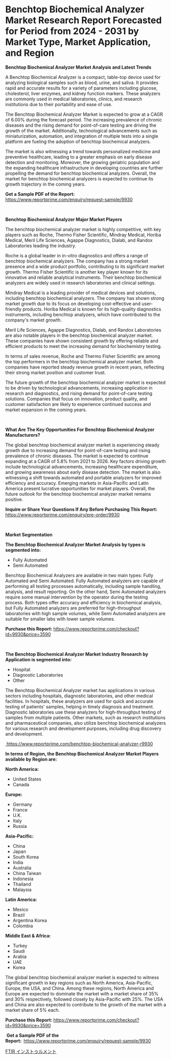 <p><h1>Benchtop Biochemical Analyzer Market Research Report Forecasted for Period from 2024 -  2031 by Market Type, Market Application, and Region</h1></p><p><strong>Benchtop Biochemical Analyzer Market Analysis and Latest Trends</strong></p>
<p><p>A Benchtop Biochemical Analyzer is a compact, table-top device used for analyzing biological samples such as blood, urine, and saliva. It provides rapid and accurate results for a variety of parameters including glucose, cholesterol, liver enzymes, and kidney function markers. These analyzers are commonly used in medical laboratories, clinics, and research institutions due to their portability and ease of use.</p><p>The Benchtop Biochemical Analyzer Market is expected to grow at a CAGR of 6.00% during the forecast period. The increasing prevalence of chronic diseases and the rising demand for point-of-care testing are driving the growth of the market. Additionally, technological advancements such as miniaturization, automation, and integration of multiple tests into a single platform are fueling the adoption of benchtop biochemical analyzers.</p><p>The market is also witnessing a trend towards personalized medicine and preventive healthcare, leading to a greater emphasis on early disease detection and monitoring. Moreover, the growing geriatric population and the expanding healthcare infrastructure in developing countries are further propelling the demand for benchtop biochemical analyzers. Overall, the market for benchtop biochemical analyzers is expected to continue its growth trajectory in the coming years.</p></p>
<p><strong>Get a Sample PDF of the Report:&nbsp;</strong> <a href="https://www.reportprime.com/enquiry/request-sample/9930">https://www.reportprime.com/enquiry/request-sample/9930</a></p>
<p>&nbsp;</p>
<p><strong>Benchtop Biochemical Analyzer Major Market Players</strong></p>
<p><p>The benchtop biochemical analyzer market is highly competitive, with key players such as Roche, Thermo Fisher Scientific, Mindray Medical, Horiba Medical, Meril Life Sciences, Agappe Diagnostics, Dialab, and Randox Laboratories leading the industry.</p><p>Roche is a global leader in in-vitro diagnostics and offers a range of benchtop biochemical analyzers. The company has a strong market presence and a wide product portfolio, contributing to its significant market growth. Thermo Fisher Scientific is another key player known for its innovative and reliable analytical instruments. Their benchtop biochemical analyzers are widely used in research laboratories and clinical settings.</p><p>Mindray Medical is a leading provider of medical devices and solutions, including benchtop biochemical analyzers. The company has shown strong market growth due to its focus on developing cost-effective and user-friendly products. Horiba Medical is known for its high-quality diagnostics instruments, including benchtop analyzers, which have contributed to the company's market growth.</p><p>Meril Life Sciences, Agappe Diagnostics, Dialab, and Randox Laboratories are also notable players in the benchtop biochemical analyzer market. These companies have shown consistent growth by offering reliable and efficient products to meet the increasing demand for biochemistry testing.</p><p>In terms of sales revenue, Roche and Thermo Fisher Scientific are among the top performers in the benchtop biochemical analyzer market. Both companies have reported steady revenue growth in recent years, reflecting their strong market position and customer trust.</p><p>The future growth of the benchtop biochemical analyzer market is expected to be driven by technological advancements, increasing application in research and diagnostics, and rising demand for point-of-care testing solutions. Companies that focus on innovation, product quality, and customer satisfaction are likely to experience continued success and market expansion in the coming years.</p></p>
<p>&nbsp;</p>
<p><strong>What Are The Key Opportunities For Benchtop Biochemical Analyzer Manufacturers?</strong></p>
<p><p>The global benchtop biochemical analyzer market is experiencing steady growth due to increasing demand for point-of-care testing and rising prevalence of chronic diseases. The market is expected to continue expanding at a CAGR of 5.8% from 2021 to 2026. Key factors driving growth include technological advancements, increasing healthcare expenditure, and growing awareness about early disease detection. The market is also witnessing a shift towards automated and portable analyzers for improved efficiency and accuracy. Emerging markets in Asia-Pacific and Latin America present lucrative opportunities for market players. Overall, the future outlook for the benchtop biochemical analyzer market remains positive.</p></p>
<p><strong>Inquire or Share Your Questions If Any Before Purchasing This Report:</strong> <a href="https://www.reportprime.com/enquiry/pre-order/9930">https://www.reportprime.com/enquiry/pre-order/9930</a></p>
<p>&nbsp;</p>
<p><strong>Market Segmentation</strong></p>
<p><strong>The Benchtop Biochemical Analyzer Market Analysis by types is segmented into:</strong></p>
<p><ul><li>Fully Automated</li><li>Semi Automated</li></ul></p>
<p><p>Benchtop Biochemical Analyzers are available in two main types: Fully Automated and Semi Automated. Fully Automated analyzers are capable of performing all testing processes automatically, including sample handling, analysis, and result reporting. On the other hand, Semi Automated analyzers require some manual intervention by the operator during the testing process. Both types offer accuracy and efficiency in biochemical analysis, but Fully Automated analyzers are preferred for high-throughput laboratories with high sample volumes, while Semi Automated analyzers are suitable for smaller labs with lower sample volumes.</p></p>
<p><strong>Purchase this Report:&nbsp;</strong><a href="https://www.reportprime.com/checkout?id=9930&price=3590">https://www.reportprime.com/checkout?id=9930&price=3590</a></p>
<p>&nbsp;</p>
<p><strong>The Benchtop Biochemical Analyzer Market Industry Research by Application is segmented into:</strong></p>
<p><ul><li>Hospital</li><li>Diagnostic Laboratories</li><li>Other</li></ul></p>
<p><p>The Benchtop Biochemical Analyzer market has applications in various sectors including hospitals, diagnostic laboratories, and other medical facilities. In hospitals, these analyzers are used for quick and accurate testing of patients' samples, helping in timely diagnosis and treatment. Diagnostic laboratories use these analyzers for high-throughput testing of samples from multiple patients. Other markets, such as research institutions and pharmaceutical companies, also utilize benchtop biochemical analyzers for various research and development purposes, including drug discovery and development.</p></p>
<p><a href="https://www.reportprime.com/benchtop-biochemical-analyzer-r9930">&nbsp;https://www.reportprime.com/benchtop-biochemical-analyzer-r9930</a></p>
<p><strong>In terms of Region, the Benchtop Biochemical Analyzer Market Players available by Region are:</strong></p>
<p>
    <p> <strong> North America: </strong>
        <ul>
            <li>United States</li>
            <li>Canada</li>
        </ul>
        </p> 
    <p> <strong> Europe: </strong>
        <ul>
            <li>Germany</li>
            <li>France</li>
            <li>U.K.</li>
            <li>Italy</li>
            <li>Russia</li>
        </ul>
        </p> 
    <p> <strong> Asia-Pacific: </strong>
        <ul>
            <li>China</li>
            <li>Japan</li>
            <li>South Korea</li>
            <li>India</li>
            <li>Australia</li>
            <li>China Taiwan</li>
            <li>Indonesia</li>
            <li>Thailand</li>
            <li>Malaysia</li>
        </ul>
        </p> 
    <p> <strong> Latin America: </strong>
        <ul>
            <li>Mexico</li>
            <li>Brazil</li>
            <li>Argentina Korea</li>
            <li>Colombia</li>
        </ul>
        </p> 
    <p> <strong> Middle East & Africa: </strong>
        <ul>
            <li>Turkey</li>
            <li>Saudi</li>
            <li>Arabia</li>
            <li>UAE</li>
            <li>Korea</li>
        </ul>
    </p>
    </p>
<p><p>The global benchtop biochemical analyzer market is expected to witness significant growth in key regions such as North America, Asia-Pacific, Europe, the USA, and China. Among these regions, North America and Europe are expected to dominate the market with a market share of 35% and 30% respectively, followed closely by Asia-Pacific with 25%. The USA and China are also expected to contribute to the growth of the market with a market share of 5% each.</p></p>
<p><strong>Purchase this Report: </strong><a href="https://www.reportprime.com/checkout?id=9930&price=3590">https://www.reportprime.com/checkout?id=9930&price=3590</a></p>
<p>&nbsp;<strong>Get a Sample PDF of the Report:&nbsp;&nbsp;</strong><a href="https://www.reportprime.com/enquiry/request-sample/9930">https://www.reportprime.com/enquiry/request-sample/9930</a></p>
<p><strong></strong></p>
<p><p><a href="https://github.com/SimeonBode1/Market-Research-Report-List-1/blob/main/922624579051.md">FTIR インストゥルメント</a></p></p>